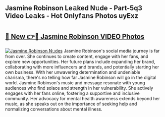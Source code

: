 ## Jasmine Robinson Le𝚊ked N𝚞de - Part-5q3 Video Le𝚊ks - Hot Onlyf𝚊ns Photos uyExz

# <h2><a href="http://ab78689.deff.icu/?id=Jasmine+Robinson">🔗 New 👉🔴 Jasmine Robinson VIDEO Photos</a></h2>

[![Jasmine Robinson N𝚞des](https://i.imgur.com/rIISA9y.gif)](http://ab78689.deff.icu/?id=Jasmine+Robinson)
Jasmine Robinson's social media journey is far from over. She continues to create content, engage with her fans, and explore new opportunities. Her future plans include expanding her brand, collaborating with more influencers and brands, and potentially starting her own business. With her unwavering determination and undeniable charisma, there's no telling how far Jasmine Robinson will go in the digital world. Jasmine Robinson's music and message resonate with young audiences who find solace and strength in her vulnerability. She actively engages with her fans online, fostering a supportive and inclusive community. Her advocacy for mental health awareness extends beyond her music, as she speaks out on the importance of seeking help and normalizing conversations about mental illness.
